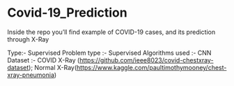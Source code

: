 # Covid-19_Prediction
Inside the repo you’ll find example of COVID-19 cases, and its prediction through X-Ray

Type:- Supervised
Problem type :- Supervised
Algorithms used :- CNN
Dataset :-  COVID X-Ray (https://github.com/ieee8023/covid-chestxray-dataset); Normal X-Ray(https://www.kaggle.com/paultimothymooney/chest-xray-pneumonia)

